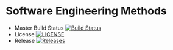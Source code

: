 # Software Engineering Methods

- Master Build Status [![Build Status](https://travis-ci.org/Anna2493/SEM_LAB.svg?branch=master)](https://travis-ci.org/Anna2493/SEM_LAB)
- License [![LICENSE](https://img.shields.io/github/license/Anna2493/SEM_LAB.svg?style=flat-square)](https://github.com/Anna2493/SEM_LAB/blob/master/LICENSE)
- Release [![Releases](https://img.shields.io/github/release/Anna2493/SEM_LAB/all.svg?style=flat-square)](https://github.com/Anna2493/SEM_LAB/releases)
